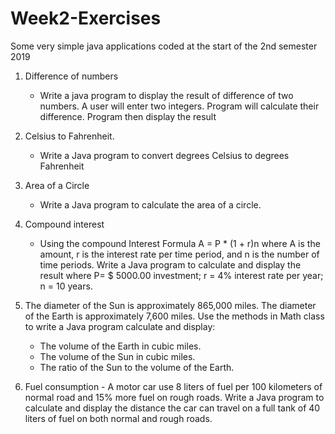 # Week2-Exercises
Some very simple java applications coded at the start of the 2nd semester 2019 

1.  Difference of numbers
    * Write a java program to display the result of difference of two numbers. 
    A user will enter two integers. Program will calculate their difference. 
    Program then display the result
    
2.  Celsius to Fahrenheit.
    * Write a Java program to convert degrees Celsius to degrees Fahrenheit

3.  Area of a Circle
    *  Write a Java program to calculate the area of a circle.
  
4.  Compound interest
    * Using the compound Interest Formula A = P * (1 + r)n where A is the amount, r is the interest rate per time period, and n is the
    number of time periods. Write a Java program to calculate and display the result where P= $ 5000.00 investment; r = 4% interest rate per year; n = 10 years.
    
5. The diameter of the Sun is approximately 865,000 miles. The diameter of the Earth is approximately 7,600 miles.
Use the methods in Math class to write a Java program calculate and display:
    *  The volume of the Earth in cubic miles.
    *  The volume of the Sun in cubic miles.
    *  The ratio of the Sun to the volume of the Earth.

6. Fuel consumption - A motor car use 8 liters of fuel per 100 kilometers of normal road and 15% more fuel on rough roads. 
Write a Java program to calculate and display the distance the car can travel on a full tank of 40 liters of fuel on both normal and rough roads.



